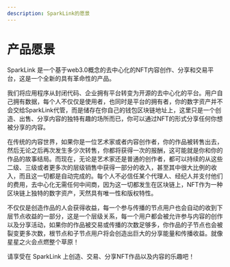 ```yaml
---
description: SparkLink的愿景
---
```


# 产品愿景

SparkLink 是一个基于web3.0概念的去中心化的NFT内容创作、分享和交易平台，这是一个全新的具有革命性的产品。

我们将应用程序从封闭代码、企业拥有平台转变为开源的去中心化的平台。用户自己拥有数据，每个人不仅仅是使用者，也同时是平台的拥有者，你的数字资产并不会交给SparkLink代管，而是储存在你自己的钱包区块链地址上，这里只是一个创造、出售、分享内容的独特有趣的场所而已，你可以通过NFT的形式分享任何你想被分享的内容。

在传统的内容世界，如果你是一位艺术家或者内容创作者，你的作品被转售出去，然后无论之后再次发生多少次转售，你都将获得一次的报酬，这可能就是你和你的作品的故事结局。而现在，无论是艺术家还是普通的创作者，都可以持续的从这些二级、三级或者更多次的层级销售中获得一部分的收入，甚至其中很大比例的收入，而且这一切都是自动完成的。每个人不必信任某个代理人、经纪人并支付他们的费用，去中心化无需任何中间商，因为这一切都发生在区块链上，NFT作为一种区块链上独特的数字资产，天然具有唯一性和版权特性。

不仅仅是创造作品的人会获得收益，每一个参与传播的节点用户也会自动的收到下层节点收益的一部分，这是一个层级关系，每一个用户都会被允许参与内容的创作以及分享活动，如果你的作品被交易或传播的次数足够多，你作品的子节点也会被裂变更多次数，根节点和子节点用户将会创造出巨大的分享能量和传播收益。就像星星之火会点燃整个草原！

请享受在 SparkLink 上创造、交易、分享NFT作品以及内容的乐趣吧！
